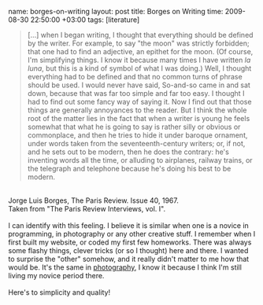 name: borges-on-writing
layout: post
title: Borges on Writing
time: 2009-08-30 22:50:00 +03:00
tags: [literature]

<blockquote>[...] when I began writing, I thought that everything should be defined by the writer. For example, to say "the moon" was strictly forbidden; that one had to find an adjective, an epithet for the moon. (Of course, I'm simplifying things. I know it because many times I have written <span style="font-style:italic;">la luna</span>, but this is a kind of symbol of what I was doing.) Well, I thought everything had to be defined and that no common turns of phrase should be used. I would never have said, So-and-so came in and sat down, because that was far too simple and far too easy. I thought I had to find out some fancy way of saying it. Now I find out that those things are generally annoyances to the reader. But I think the whole root of the matter lies in the fact that when a writer is young he feels somewhat that what he is going to say is rather silly or obvious or commonplace, and then he tries to hide it under baroque ornament, under words taken from the seventeenth-century writers; or, if not, and he sets out to be modern, then he does the contrary: he's inventing words all the time, or alluding to airplanes, railway trains, or the telegraph and telephone because he's doing his best to be modern.<br /></blockquote><br />Jorge Luis Borges, The Paris Review. Issue 40, 1967.<br />Taken from "The Paris Review Interviews, vol. I".<br /><br />I can identify with this feeling. I believe it is similar when one is a novice in programming, in photography or any other creative stuff. I remember when I first built my website, or coded my first few homeworks. There was always some flashy things, clever tricks (or so I thought) here and there. I wanted to surprise the "other" somehow, and it really didn't matter to me how that would be. It's the same in <a href="http://blog.tayfunsen.com/search/label/foto%C4%9Fraf">photography</a>, I know it because I think I'm still living my novice period there.<br /><br />Here's to simplicity and quality!
